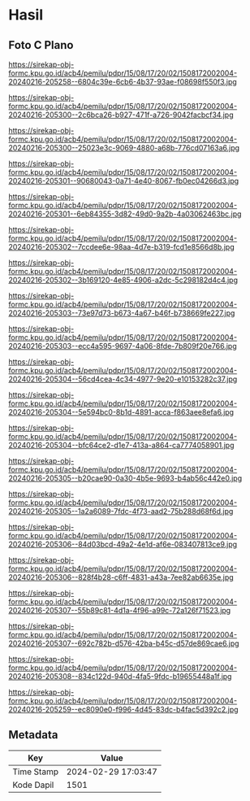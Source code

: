 # Hasil

## Foto C Plano

https://sirekap-obj-formc.kpu.go.id/acb4/pemilu/pdpr/15/08/17/20/02/1508172002004-20240216-205258--6804c39e-6cb6-4b37-93ae-f08698f550f3.jpg

https://sirekap-obj-formc.kpu.go.id/acb4/pemilu/pdpr/15/08/17/20/02/1508172002004-20240216-205300--2c6bca26-b927-471f-a726-9042facbcf34.jpg

https://sirekap-obj-formc.kpu.go.id/acb4/pemilu/pdpr/15/08/17/20/02/1508172002004-20240216-205300--25023e3c-9069-4880-a68b-776cd07163a6.jpg

https://sirekap-obj-formc.kpu.go.id/acb4/pemilu/pdpr/15/08/17/20/02/1508172002004-20240216-205301--90680043-0a71-4e40-8067-fb0ec04266d3.jpg

https://sirekap-obj-formc.kpu.go.id/acb4/pemilu/pdpr/15/08/17/20/02/1508172002004-20240216-205301--6eb84355-3d82-49d0-9a2b-4a03062463bc.jpg

https://sirekap-obj-formc.kpu.go.id/acb4/pemilu/pdpr/15/08/17/20/02/1508172002004-20240216-205302--7ccdee6e-98aa-4d7e-b319-fcd1e8566d8b.jpg

https://sirekap-obj-formc.kpu.go.id/acb4/pemilu/pdpr/15/08/17/20/02/1508172002004-20240216-205302--3b169120-4e85-4906-a2dc-5c298182d4c4.jpg

https://sirekap-obj-formc.kpu.go.id/acb4/pemilu/pdpr/15/08/17/20/02/1508172002004-20240216-205303--73e97d73-b673-4a67-b46f-b738669fe227.jpg

https://sirekap-obj-formc.kpu.go.id/acb4/pemilu/pdpr/15/08/17/20/02/1508172002004-20240216-205303--ecc4a595-9697-4a06-8fde-7b809f20e766.jpg

https://sirekap-obj-formc.kpu.go.id/acb4/pemilu/pdpr/15/08/17/20/02/1508172002004-20240216-205304--56cd4cea-4c34-4977-9e20-e10153282c37.jpg

https://sirekap-obj-formc.kpu.go.id/acb4/pemilu/pdpr/15/08/17/20/02/1508172002004-20240216-205304--5e594bc0-8b1d-4891-acca-f863aee8efa6.jpg

https://sirekap-obj-formc.kpu.go.id/acb4/pemilu/pdpr/15/08/17/20/02/1508172002004-20240216-205304--bfc64ce2-d1e7-413a-a864-ca7774058901.jpg

https://sirekap-obj-formc.kpu.go.id/acb4/pemilu/pdpr/15/08/17/20/02/1508172002004-20240216-205305--b20cae90-0a30-4b5e-9693-b4ab56c442e0.jpg

https://sirekap-obj-formc.kpu.go.id/acb4/pemilu/pdpr/15/08/17/20/02/1508172002004-20240216-205305--1a2a6089-7fdc-4f73-aad2-75b288d68f6d.jpg

https://sirekap-obj-formc.kpu.go.id/acb4/pemilu/pdpr/15/08/17/20/02/1508172002004-20240216-205306--84d03bcd-49a2-4e1d-af6e-083407813ce9.jpg

https://sirekap-obj-formc.kpu.go.id/acb4/pemilu/pdpr/15/08/17/20/02/1508172002004-20240216-205306--828f4b28-c6ff-4831-a43a-7ee82ab6635e.jpg

https://sirekap-obj-formc.kpu.go.id/acb4/pemilu/pdpr/15/08/17/20/02/1508172002004-20240216-205307--55b89c81-4d1a-4f96-a99c-72a126f71523.jpg

https://sirekap-obj-formc.kpu.go.id/acb4/pemilu/pdpr/15/08/17/20/02/1508172002004-20240216-205307--692c782b-d576-42ba-b45c-d57de869cae6.jpg

https://sirekap-obj-formc.kpu.go.id/acb4/pemilu/pdpr/15/08/17/20/02/1508172002004-20240216-205308--834c122d-940d-4fa5-9fdc-b19655448a1f.jpg

https://sirekap-obj-formc.kpu.go.id/acb4/pemilu/pdpr/15/08/17/20/02/1508172002004-20240216-205259--ec8090e0-f996-4d45-83dc-b4fac5d392c2.jpg


## Metadata

| Key        | Value               |
| ---------- | ------------------- |
| Time Stamp | 2024-02-29 17:03:47 |
| Kode Dapil | 1501                |



